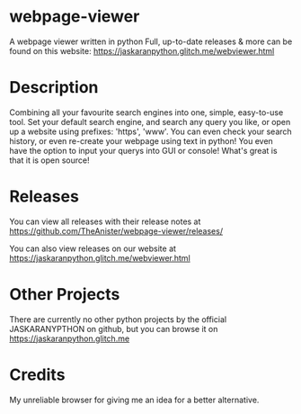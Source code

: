 # webpage-viewer
A webpage viewer written in python
Full, up-to-date releases & more can be found on this website: https://jaskaranpython.glitch.me/webviewer.html


# Description
Combining all your favourite search engines into one, simple, easy-to-use tool. Set your default search engine, and search any query you like, or open up a website using prefixes: 'https', 'www'. You can even check your search history, or even re-create your webpage using text in python! You even have the option to input your querys into GUI or console! What's great is that it is open source!

# Releases
You can view all releases with their release notes at https://github.com/TheAnister/webpage-viewer/releases/ 

You can also view releases on our website at https://jaskaranpython.glitch.me/webviewer.html

# Other Projects
There are currently no other python projects by the official JASKARANYPTHON on github, but you can browse it on https://jaskaranpython.glitch.me

# Credits
My unreliable browser for giving me an idea for a better alternative.
